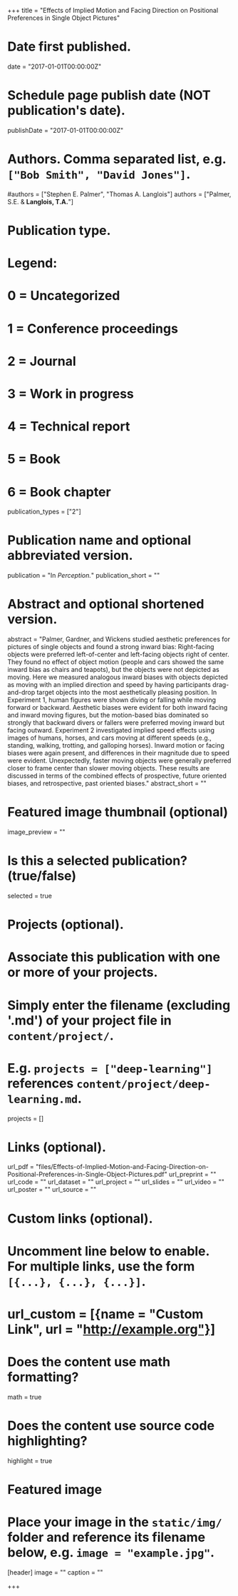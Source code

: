 +++
title = "Effects of Implied Motion and Facing Direction on Positional Preferences in Single Object Pictures"

# Date first published.
date = "2017-01-01T00:00:00Z"

# Schedule page publish date (NOT publication's date).
publishDate = "2017-01-01T00:00:00Z"

# Authors. Comma separated list, e.g. `["Bob Smith", "David Jones"]`.
#authors = ["Stephen E. Palmer", "Thomas A. Langlois"]
authors = ["Palmer, S.E. &amp; __Langlois, T.A.__"]

# Publication type.
# Legend:
# 0 = Uncategorized
# 1 = Conference proceedings
# 2 = Journal
# 3 = Work in progress
# 4 = Technical report
# 5 = Book
# 6 = Book chapter
publication_types = ["2"]

# Publication name and optional abbreviated version.
publication = "In *Perception.*"
publication_short = ""

# Abstract and optional shortened version.
abstract = "Palmer, Gardner, and Wickens studied aesthetic preferences for pictures of single objects and found a strong inward bias: Right-facing objects were preferred left-of-center and left-facing objects right of center. They found no effect of object motion (people and cars showed the same inward bias as chairs and teapots), but the objects were not depicted as moving. Here we measured analogous inward biases with objects depicted as moving with an implied direction and speed by having participants drag-and-drop target objects into the most aesthetically pleasing position. In Experiment 1, human figures were shown diving or falling while moving forward or backward. Aesthetic biases were evident for both inward facing and inward moving figures, but the motion-based bias dominated so strongly that backward divers or fallers were preferred moving inward but facing outward. Experiment 2 investigated implied speed effects using images of humans, horses, and cars moving at different speeds (e.g., standing, walking, trotting, and galloping horses). Inward motion or facing biases were again present, and differences in their magnitude due to speed were evident. Unexpectedly, faster moving objects were generally preferred closer to frame center than slower moving objects. These results are discussed in terms of the combined effects of prospective, future oriented biases, and retrospective, past oriented biases."
abstract_short = ""

# Featured image thumbnail (optional)
image_preview = ""

# Is this a selected publication? (true/false)
selected = true

# Projects (optional).
#   Associate this publication with one or more of your projects.
#   Simply enter the filename (excluding '.md') of your project file in `content/project/`.
#   E.g. `projects = ["deep-learning"]` references `content/project/deep-learning.md`.
projects = []

# Links (optional).
url_pdf = "files/Effects-of-Implied-Motion-and-Facing-Direction-on-Positional-Preferences-in-Single-Object-Pictures.pdf"
url_preprint = ""
url_code = ""
url_dataset = ""
url_project = ""
url_slides = ""
url_video = ""
url_poster = ""
url_source = ""

# Custom links (optional).
#   Uncomment line below to enable. For multiple links, use the form `[{...}, {...}, {...}]`.
# url_custom = [{name = "Custom Link", url = "http://example.org"}]

# Does the content use math formatting?
math = true

# Does the content use source code highlighting?
highlight = true

# Featured image
# Place your image in the `static/img/` folder and reference its filename below, e.g. `image = "example.jpg"`.
[header]
image = ""
caption = ""

+++
